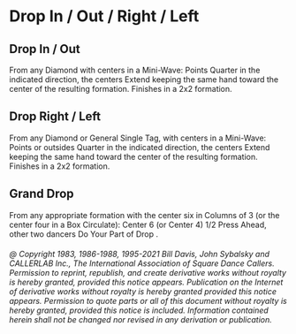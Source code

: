 
# Drop In / Out / Right / Left

## Drop In / Out

From any Diamond with centers in a Mini-Wave: Points Quarter in the indicated
direction, the centers Extend keeping the same hand
toward the center of the resulting
formation. Finishes in a 2x2 formation.

## Drop Right / Left

From any Diamond or General Single Tag, with centers in a Mini-Wave: Points or
outsides Quarter in the indicated direction, the centers Extend keeping the same hand
toward the center of the resulting formation. Finishes in a 2x2 formation.

## Grand Drop <direction>

From any appropriate formation with the center six in Columns of 3
(or the center four
in a Box Circulate):
Center 6 (or Center 4) 1/2 Press Ahead, other two dancers Do Your
Part of Drop <direction>.

###### @ Copyright 1983, 1986-1988, 1995-2021 Bill Davis, John Sybalsky and CALLERLAB Inc., The International Association of Square Dance Callers. Permission to reprint, republish, and create derivative works without royalty is hereby granted, provided this notice appears. Publication on the Internet of derivative works without royalty is hereby granted provided this notice appears. Permission to quote parts or all of this document without royalty is hereby granted, provided this notice is included. Information contained herein shall not be changed nor revised in any derivation or publication.
